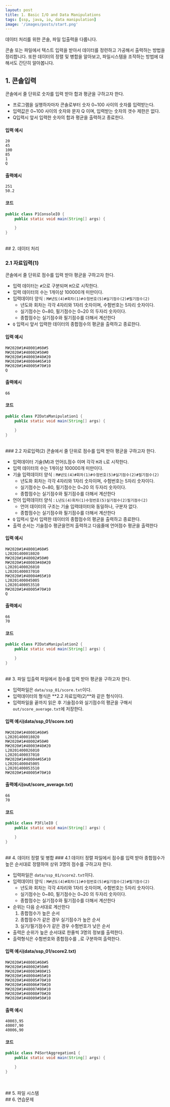 ```yaml
---
layout: post
title: 1. Basic I/O and Data Manipulations
tags: [ssp, java, io, data manipulation]
image: '/images/posts/start.png'
---
```


데이터 처리를 위한 콘솔, 파일 입출력을 다룹니다. 

콘솔 또는 파일에서 텍스트 입력을 받아서 데이터를 정련하고 가공해서 출력하는 방법을 정리합니다. 또한 데이터의 정렬 및 병합을 알아보고, 파일시스템을 조작하는 방법에 대해서도 간단히 알아봅니다.


## 1. 콘솔입력

콘솔에서 줄 단위로 숫자를 입력 받아 합과 평균을 구하고자 한다.

* 프로그램을 실행하자마자 콘솔로부터 숫자 0~100 사이의 숫자를 입력받는다.
* 입력값은 0~100 사이의 숫자와 문자 Q 이며, 입력받는 숫자의 갯수 제한은 없다.
* Q입력시 앞서 입력한 숫자의 합과 평균을 출력하고 종료한다.

#### 입력 예시
```
20
45
100
85
1
Q
```
#### 출력예시
```
251
50.2
```
#### 코드
```java
public class P1ConsoleIO {
    public static void main(String[] args) {

    }
}
```

<br/>
## 2. 데이터 처리

### 2.1 자료입력(1)
콘솔에서 줄 단위로 점수를 입력 받아 평균을 구하고자 한다.

* 입력 데이터는 ```#```으로 구분되며 ```M```으로 시작한다.
* 입력 데이터의 수는 1개이상 100000개 미만이다.
* 입력데이터 양식 : ```M#년도(4)#회차(1)#수험번호(5)#실기점수(2)#필기점수(2)```    
    * 년도와 회차는 각각 4자리와 1자리 숫자이며, 수험번호는 5자리 숫자이다.
    * 실기점수는 0~80, 필기점수는 0~20 의 두자리 숫자이다.
    * 종합점수는 실기점수와 필기점수를 더해서 계산한다
* ```Q``` 입력시 앞서 입력한 데이터의 종합점수의 평균을 출력하고 종료한다.

#### 입력 예시
```
M#2020#1#40001#60#5
M#2020#1#40002#50#0
M#2020#1#40003#40#20
M#2020#1#40004#65#10
M#2020#1#40005#70#10
Q
```
#### 출력예시
```
66
```
#### 코드
```java
public class P2DataManipulation1 {
    public static void main(String[] args) {

    }
}
```

<br/>
### 2.2 자료입력(2)
콘솔에서 줄 단위로 점수를 입력 받아 평균을 구하고자 한다.

* 입력데이터 기술(M)과 언어(L점수 이며 각각 ```M```과 ```L```로 시작한다.
* 입력 데이터의 수는 1개이상 100000개 미만이다.
* 기술 입력데이터 양식 : ```M#년도(4)#회차(1)#수험번호(5)#실기점수(2)#필기점수(2)```    
    * 년도화 회차는 각각 4자리와 1자리 숫자이며, 수험번호는 5자리 숫자이다.
    * 실기점수는 0~80, 필기점수는 0~20 의 두자리 숫자이다.
    * 종합점수는 실기점수와 필기점수를 더해서 계산한다
* 언어 입력데이터 양식 : ```L년도(4)회차(1)수험번호(5)실기점수(2)필기점수(2)```    
    * 언어 데이터의 구조는 기술 입력데이터와 동일하나, 구분자 없다.
    * 종합점수는 실기점수와 필기점수를 더해서 계산한다
* ```Q``` 입력시 앞서 입력한 데이터의 종합점수의 평균을 출력하고 종료한다.
* 출력 순서는 기술점수 평균을먼저 출력하고 다음줄에 언어점수 평균을 출력한다

#### 입력 예시
```
M#2020#1#40001#60#5
L20201400018020
M#2020#1#40002#50#0
M#2020#1#40003#40#20
L20201400026010
L20201400037010
M#2020#1#40004#65#10
L20201400045005
L20201400053510
M#2020#1#40005#70#10
Q
```
#### 출력예시
```
66
70
```
#### 코드
```java
public class P2DataManipulation2 {
    public static void main(String[] args) {

    }
}
```

<br/>
## 3. 파일 입출력
파일에서 점수를 입력 받아 평균을 구하고자 한다.

* 입력파일은 ```data/ssp_01/score.txt```이다.
* 입력데이터의 형식은 **2.2 자료입력(2)**와 같은 형식이다.
* 입력파일을 끝까지 읽은 후 기술점수와 실기점수의 평균을 구해서 ```out/score_average.txt```에 저장한다.

#### 입력 예시(data/ssp_01/score.txt)
```
M#2020#1#40001#60#5
L20201400018020
M#2020#1#40002#50#0
M#2020#1#40003#40#20
L20201400026010
L20201400037010
M#2020#1#40004#65#10
L20201400045005
L20201400053510
M#2020#1#40005#70#10
```
#### 출력예시(out/score_average.txt)
```
66
70
```
#### 코드
```java
public class P3FileIO {
    public static void main(String[] args) {

    }
}
```


<br/>
## 4. 데이터 정렬 및 병합
### 4.1 데이터 정렬
파일에서 점수를 입력 받아 종합점수가 높은 순서대로 정렬하여 상위 3명의 점수를 구하고자 한다.

* 입력파일은 ```data/ssp_01/score2.txt```이다.
* 입력데이터 양식 : ```M#년도(4)#회차(1)#수험번호(5)#실기점수(2)#필기점수(2)```    
    * 년도와 회차는 각각 4자리와 1자리 숫자이며, 수험번호는 5자리 숫자이다.
    * 실기점수는 0~80, 필기점수는 0~20 의 두자리 숫자이다.
    * 종합점수는 실기점수와 필기점수를 더해서 계산한다
* 순위는 다음 순서대로 계산한다
    1. 종합점수가 높은 순서
    2. 종합점수가 같은 경우 실기점수가 높은 순서
    3. 실기/필기점수가 같은 경우 수험번호가 낮은 순서
* 출력은 순위가 높은 순서대로 한줄씩 3명의 정보를 출력한다.
* 출력형식은 수험번호와 종합점수를 ```,```로 구분하여 출력한다.

#### 입력 예시(data/ssp_01/score2.txt)
```
M#2020#1#40001#60#5
M#2020#1#40002#50#0
M#2020#1#40003#80#15
M#2020#1#40004#65#10
M#2020#1#40005#70#10
M#2020#1#40006#70#20
M#2020#1#40007#80#10
M#2020#1#40008#70#20
M#2020#1#40009#50#10
```
#### 출력 예시
```
40003,95
40007,90
40006,90
```
#### 코드
```java
public class P4SortAggregation1 {
    public static void main(String[] args) {

    }
}
```

<br/>


<br/>
## 5. 파일 시스템


<br/>
## 6. 연습문제
